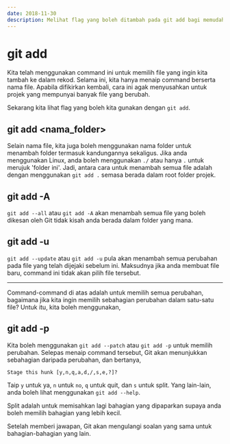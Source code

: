 ```yaml
---
date: 2018-11-30
description: Melihat flag yang boleh ditambah pada git add bagi memudahkan pemilihan file-file dalam Git.
---
```


# git add

Kita telah menggunakan command ini untuk memilih file yang ingin kita tambah ke
dalam rekod. Selama ini, kita hanya menaip command berserta nama file. Apabila
difikirkan kembali, cara ini agak menyusahkan untuk projek yang mempunyai banyak
file yang berubah.

Sekarang kita lihat flag yang boleh kita gunakan dengan `git add`.

## git add &lt;nama_folder>

Selain nama file, kita juga boleh menggunakan nama folder untuk menambah folder
termasuk kandungannya sekaligus. Jika anda menggunakan Linux, anda boleh
menggunakan `./` atau hanya `.` untuk merujuk 'folder ini'. Jadi, antara cara
untuk menambah semua file adalah dengan menggunakan `git add .` semasa berada
dalam root folder projek.

## git add -A

`git add --all` atau `git add -A` akan menambah semua file yang boleh dikesan
oleh Git tidak kisah anda berada dalam folder yang mana.

## git add -u

`git add --update` atau `git add -u` pula akan menambah semua perubahan pada
file yang telah dijejaki sebelum ini. Maksudnya jika anda membuat file baru,
command ini tidak akan pilih file tersebut.

----

Command-command di atas adalah untuk memilih semua perubahan, bagaimana jika
kita ingin memilih sebahagian perubahan dalam satu-satu file? Untuk itu, kita
boleh menggunakan,

## git add -p

Kita boleh menggunakan `git add --patch` atau `git add -p` untuk memilih
perubahan. Selepas menaip command tersebut, Git akan menunjukkan sebahagian
daripada perubahan, dan bertanya,

```
Stage this hunk [y,n,q,a,d,/,s,e,?]?
```

Taip `y` untuk ya, `n` untuk `no`, `q` untuk quit, dan `s` untuk split. Yang
lain-lain, anda boleh lihat menggunakan `git add --help`.

Split adalah untuk memisahkan lagi bahagian yang dipaparkan supaya anda boleh
memilih bahagian yang lebih kecil.

Setelah memberi jawapan, Git akan mengulangi soalan yang sama untuk
bahagian-bahagian yang lain.
